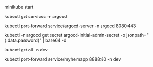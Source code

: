 minikube start

kubectl get services -n argocd

kubectl port-forward service/argocd-server -n argocd 8080:443

kubectl -n argocd get secret argocd-initial-admin-secret -o jsonpath="{.data.password}" | base64 -d



kubectl get all -n dev

kubectl port-forward service/myhelmapp 8888:80 -n dev

